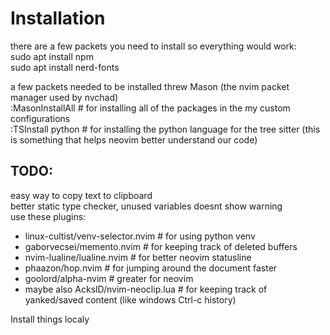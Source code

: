 # Installation
there are a few packets you need to install so everything would work: <br />
sudo apt install npm <br />
sudo apt install nerd-fonts

a few packets needed to be installed threw Mason (the nvim packet manager used by nvchad) <br />
:MasonInstallAll  # for installing all of the packages in the my custom configurations <br />
:TSInstall python # for installing the python language for the tree sitter (this is something that helps neovim better understand our code)

##  TODO:
easy way to copy text to clipboard <br />
better static type checker, unused variables doesnt show warning<br />
use these plugins:
- linux-cultist/venv-selector.nvim # for using python venv
- gaborvecsei/memento.nvim # for keeping track of deleted buffers
- nvim-lualine/lualine.nvim # for better neovim statusline
- phaazon/hop.nvim # for jumping around the document faster
- goolord/alpha-nvim # greater for neovim
- maybe also AckslD/nvim-neoclip.lua # for keeping track of yanked/saved content (like windows Ctrl-c history)

Install things localy
